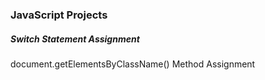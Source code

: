 <h3>JavaScript Projects</h3>
<h5>Switch Statement Assignment</h5>
<p>document.getElementsByClassName() Method Assignment</p>
<p></p>
<p></p>